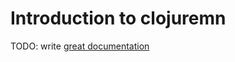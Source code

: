 # Introduction to clojuremn

TODO: write [great documentation](http://jacobian.org/writing/great-documentation/what-to-write/)
